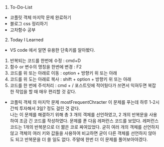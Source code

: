1. To-Do-List
- 코플릿 객체 마지막 문제 완료하기
- 블로그 css 정리하기
- 고차함수 공부



2. Today I Learned

- VS code 에서 알면 유용한 단축키를 알아봤다. 
1) 반복되는 코드를 한번에 수정 : cmd+D
2) 함수 or 변수의 명칭을 한번에 변경 : F2
3) 코드를 위 또는 아래로 이동 : option + 방향키 위 또는 아래
4) 코드를 위 도는 아래로 복사 : shift + option + 방향키 위 또는 아래
5) 코드를 한 번에 주석처리 : cmd + /
포스트잇에 적어뒀다가 쓰면서 익혀두면 복잡한 작업을 할 때 매우 편리할 것 같다.

- 코플릭 객체 의 마지막 문제 mostFrequentChracter 
이 문제를 푸는데 하루 1-2시간씩 투자해서 3일? 정도 걸린 것 같다.  
나는 이 문제를 해결하기 위해 총 3 개의 객체를 선언하였고, 2 개의 반복문을 사용하여 조금 긴 코드를 작성하였다.
문제를 푼 다음 레퍼런스 코드를 보았다. 레퍼런스 코드는  1개의 반복문으로 더 짦은 코로 짜여있었다.
굳히 여러 개의 객체를 선언하지 않고 객체의 여러 키와 값들을 사용하여 비교하면 굳이 다른 객체를 선언하지 않아도 되고 반복문을 더 쓸 일도 없다. 주말에 한번 더 이 문제를 풀어보아야겠다.



